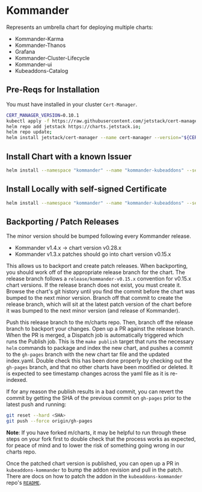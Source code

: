 # Kommander
Represents an umbrella chart for deploying multiple charts:
- Kommander-Karma
- Kommander-Thanos
- Grafana
- Kommander-Cluster-Lifecycle
- Kommander-ui
- Kubeaddons-Catalog

## Pre-Reqs for Installation
You must have installed in your cluster `Cert-Manager`.

```bash
CERT_MANAGER_VERSION=0.10.1
kubectl apply -f https://raw.githubusercontent.com/jetstack/cert-manager/v${CERT_MANAGER_VERSION}/deploy/manifests/00-crds.yaml;
helm repo add jetstack https://charts.jetstack.io;
helm repo update;
helm install jetstack/cert-manager --name cert-manager --version="${CERT_MANAGER_VERSION}" --namespace cert-manager;
```

## Install Chart with a known Issuer
```bash
helm install --namespace "kommander" --name "kommander-kubeaddons" --set kommander-cluster-lifecycle.certificates.issuer.name="issuer-name" ./stable/kommander
```

## Install Locally with self-signed Certificate
```bash
helm install --namespace "kommander" --name "kommander-kubeaddons" --set kommander-cluster-lifecycle.certificates.issuer.selfSigned=true ./stable/kommander
```

## Backporting / Patch Releases
The minor version should be bumped following every Kommander release.

- Kommander v1.4.x -> chart version v0.28.x
- Kommander v1.3.x patches should go into chart version v0.15.x

This allows us to backport and create patch releases. When backporting, you should work off of the appropriate release branch for the chart. The release branch follows a `release/kommander-v0.15.x` convention for v0.15.x chart versions. If the release branch does not exist, you must create it. Browse the chart's git history until you find the commit before the chart was bumped to the next minor version. Branch off that commit to create the release branch, which will sit at the latest patch version of the chart before it was bumped to the next minor version (and release of Kommander).

Push this release branch to the m/charts repo. Then, branch off the release branch to backport your changes. Open up a PR against the release branch. When the PR is merged, a Dispatch job is automatically triggered which runs the Publish job. This is the `make publish` target that runs the necessary `helm` commands to package and index the new chart, and pushes a commit to the `gh-pages` branch with the new chart tar file and the updated index.yaml. Double check this has been done properly by checking out the `gh-pages` branch, and that no other charts have been modified or deleted. It is expected to see timestamp changes across the yaml file as it is re-indexed.

If for any reason the publish results in a bad commit, you can revert the commit by getting the SHA of the previous commit on `gh-pages` prior to the latest push and running:
```bash
git reset --hard <SHA>
git push --force origin/gh-pages
```

**Note**: If you have forked m/charts, it may be helpful to run through these steps on your fork first to double check that the process works as expected, for peace of mind and to lower the risk of something going wrong in our charts repo.

Once the patched chart version is published, you can open up a PR in `kubeaddons-kommander` to bump the addon revision and pull in the patch. There are docs on how to patch the addon in the `kubeaddons-kommander` repo's [`README`](https://github.com/mesosphere/kubeaddons-kommander#dealing-with-previously-released-stable-versions).
